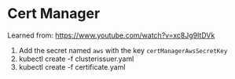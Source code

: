 # Cert Manager

Learned from: https://www.youtube.com/watch?v=xc8Jg9ItDVk

1. Add the secret named `aws` with the key `certManagerAwsSecretKey`
1. kubectl create -f clusterissuer.yaml
1. kubectl create -f certificate.yaml 
